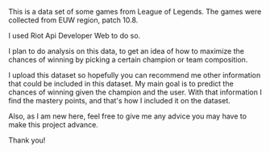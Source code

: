This is a data set of some games from League of Legends. The games were collected from EUW region, patch 10.8. 

I used Riot Api Developer Web to do so.

I plan to do analysis on this data, to get an idea of how to maximize the chances of winning by picking a certain champion or
team composition.

I upload this dataset so hopefully you can recommend me other information that could be included in this dataset. My main 
goal is to predict the chances of winning given the champion and the user. With that information I find the mastery points, and
that's how I included it on the dataset. 

Also, as I am new here, feel free to give me any advice you may have to make this project advance.

Thank you!
